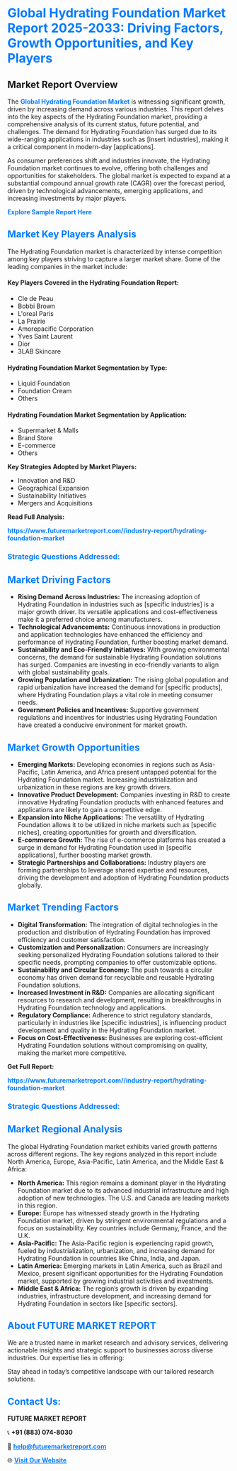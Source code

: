 <h1 style="color: #007BFF;">Global Hydrating Foundation Market Report 2025-2033: Driving Factors, Growth Opportunities, and Key Players</h1>

<section id="overview">
<h2>Market Report Overview</h2>
<p>The <a href="https://www.futuremarketreport.com//industry-report/hydrating-foundation-market" style="color: #007BFF; text-decoration: none;"><strong>Global Hydrating Foundation Market</strong></a> is witnessing significant growth, driven by increasing demand across various industries. This report delves into the key aspects of the Hydrating Foundation market, providing a comprehensive analysis of its current status, future potential, and challenges. The demand for Hydrating Foundation has surged due to its wide-ranging applications in industries such as [insert industries], making it a critical component in modern-day [applications].</p>
<p>As consumer preferences shift and industries innovate, the Hydrating Foundation market continues to evolve, offering both challenges and opportunities for stakeholders. The global market is expected to expand at a substantial compound annual growth rate (CAGR) over the forecast period, driven by technological advancements, emerging applications, and increasing investments by major players.</p>
</section>

<section id="overview">
<p><a href="https://www.futuremarketreport.com//request-sample/reportId=48365" style="color: #007BFF; text-decoration: none;"><strong>Explore Sample Report Here</strong></a></p>
</section>

<section id="key-players">
<h2 style="color: #007BFF;">Market Key Players Analysis</h2>
<p>The Hydrating Foundation market is characterized by intense competition among key players striving to capture a larger market share. Some of the leading companies in the market include:</p>
<h4>Key Players Covered in the Hydrating Foundation Report:</h4>
<ul><li>Cle de Peau</li><li>Bobbi Brown</li><li>L&#039;oreal Paris</li><li>La Prairie</li><li>Amorepacific Corporation</li><li>Yves Saint Laurent</li><li>Dior</li><li>3LAB Skincare</li></ul>
<h4>Hydrating Foundation Market Segmentation by Type:</h4>
<ul><li>Liquid Foundation</li><li>Foundation Cream</li><li>Others</li></ul>

<h4>Hydrating Foundation Market Segmentation by Application:</h4>
<ul><li>Supermarket &amp; Malls</li><li>Brand Store</li><li>E-commerce</li><li>Others</li></ul>
<p><strong>Key Strategies Adopted by Market Players:</strong></p>
<ul>
<li>Innovation and R&D</li>
<li>Geographical Expansion</li>
<li>Sustainability Initiatives</li>
<li>Mergers and Acquisitions</li>
</ul>
</section>

<section>
<p><strong>Read Full Analysis: </strong></p><a href="https://www.futuremarketreport.com//industry-report/hydrating-foundation-market" style="color: #007BFF; text-decoration: none;"><strong>https://www.futuremarketreport.com//industry-report/hydrating-foundation-market</strong></a>
<h3 style="color: #007BFF;">Strategic Questions Addressed:</h3>
</section>

<section id="driving-factors">
<h2 style="color: #007BFF;">Market Driving Factors</h2>
<ul>
<li><strong>Rising Demand Across Industries:</strong> The increasing adoption of Hydrating Foundation in industries such as [specific industries] is a major growth driver. Its versatile applications and cost-effectiveness make it a preferred choice among manufacturers.</li>
<li><strong>Technological Advancements:</strong> Continuous innovations in production and application technologies have enhanced the efficiency and performance of Hydrating Foundation, further boosting market demand.</li>
<li><strong>Sustainability and Eco-Friendly Initiatives:</strong> With growing environmental concerns, the demand for sustainable Hydrating Foundation solutions has surged. Companies are investing in eco-friendly variants to align with global sustainability goals.</li>
<li><strong>Growing Population and Urbanization:</strong> The rising global population and rapid urbanization have increased the demand for [specific products], where Hydrating Foundation plays a vital role in meeting consumer needs.</li>
<li><strong>Government Policies and Incentives:</strong> Supportive government regulations and incentives for industries using Hydrating Foundation have created a conducive environment for market growth.</li>
</ul>
</section>

<section id="growth-opportunities">
<h2 style="color: #007BFF;">Market Growth Opportunities</h2>
<ul>
<li><strong>Emerging Markets:</strong> Developing economies in regions such as Asia-Pacific, Latin America, and Africa present untapped potential for the Hydrating Foundation market. Increasing industrialization and urbanization in these regions are key growth drivers.</li>
<li><strong>Innovative Product Development:</strong> Companies investing in R&D to create innovative Hydrating Foundation products with enhanced features and applications are likely to gain a competitive edge.</li>
<li><strong>Expansion into Niche Applications:</strong> The versatility of Hydrating Foundation allows it to be utilized in niche markets such as [specific niches], creating opportunities for growth and diversification.</li>
<li><strong>E-commerce Growth:</strong> The rise of e-commerce platforms has created a surge in demand for Hydrating Foundation used in [specific applications], further boosting market growth.</li>
<li><strong>Strategic Partnerships and Collaborations:</strong> Industry players are forming partnerships to leverage shared expertise and resources, driving the development and adoption of Hydrating Foundation products globally.</li>
</ul>
</section>

<section id="trending-factors">
<h2 style="color: #007BFF;">Market Trending Factors</h2>
<ul>
<li><strong>Digital Transformation:</strong> The integration of digital technologies in the production and distribution of Hydrating Foundation has improved efficiency and customer satisfaction.</li>
<li><strong>Customization and Personalization:</strong> Consumers are increasingly seeking personalized Hydrating Foundation solutions tailored to their specific needs, prompting companies to offer customizable options.</li>
<li><strong>Sustainability and Circular Economy:</strong> The push towards a circular economy has driven demand for recyclable and reusable Hydrating Foundation solutions.</li>
<li><strong>Increased Investment in R&D:</strong> Companies are allocating significant resources to research and development, resulting in breakthroughs in Hydrating Foundation technology and applications.</li>
<li><strong>Regulatory Compliance:</strong> Adherence to strict regulatory standards, particularly in industries like [specific industries], is influencing product development and quality in the Hydrating Foundation market.</li>
<li><strong>Focus on Cost-Effectiveness:</strong> Businesses are exploring cost-efficient Hydrating Foundation solutions without compromising on quality, making the market more competitive.</li>
</ul>
</section>

<section>
<p><strong>Get Full Report: </strong></p><a href="https://www.futuremarketreport.com//industry-report/hydrating-foundation-market" style="color: #007BFF; text-decoration: none;"><strong>https://www.futuremarketreport.com//industry-report/hydrating-foundation-market</strong></a>
<h3 style="color: #007BFF;">Strategic Questions Addressed:</h3>
</section>


<section id="regional-analysis">
<h2 style="color: #007BFF;">Market Regional Analysis</h2>
<p>The global Hydrating Foundation market exhibits varied growth patterns across different regions. The key regions analyzed in this report include North America, Europe, Asia-Pacific, Latin America, and the Middle East & Africa:</p>
<ul>
<li><strong>North America:</strong> This region remains a dominant player in the Hydrating Foundation market due to its advanced industrial infrastructure and high adoption of new technologies. The U.S. and Canada are leading markets in this region.</li>
<li><strong>Europe:</strong> Europe has witnessed steady growth in the Hydrating Foundation market, driven by stringent environmental regulations and a focus on sustainability. Key countries include Germany, France, and the U.K.</li>
<li><strong>Asia-Pacific:</strong> The Asia-Pacific region is experiencing rapid growth, fueled by industrialization, urbanization, and increasing demand for Hydrating Foundation in countries like China, India, and Japan.</li>
<li><strong>Latin America:</strong> Emerging markets in Latin America, such as Brazil and Mexico, present significant opportunities for the Hydrating Foundation market, supported by growing industrial activities and investments.</li>
<li><strong>Middle East & Africa:</strong> The region’s growth is driven by expanding industries, infrastructure development, and increasing demand for Hydrating Foundation in sectors like [specific sectors].</li>
</ul>
</section>

<footer>
<h2 style="color: #007BFF;">About FUTURE MARKET REPORT</h2>
<p>We are a trusted name in market research and advisory services, delivering actionable insights and strategic support to businesses across diverse industries. Our expertise lies in offering:</p>

<p>Stay ahead in today’s competitive landscape with our tailored research solutions.</p>

<h2 style="color: #007BFF;">Contact Us:</h2>
<p><strong>FUTURE MARKET REPORT</strong></p>
<p>📞 <strong>+91 (883) 074-8030</strong></p>
<p>📧 <strong><a href="mailto:help@futuremarketreport.com" style="color: #007BFF;">help@futuremarketreport.com</a></strong></p>
<p>🌐 <strong><a href="https://www.futuremarketreport.com/" style="color: #007BFF;">Visit Our Website</a></strong></p>
</footer>